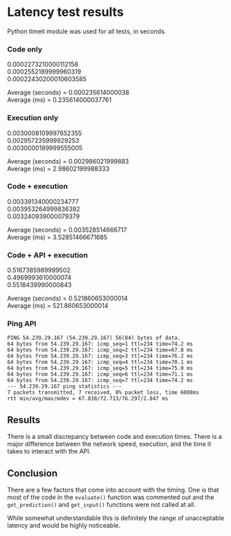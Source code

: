 # Latency test results
Python timeit module was used for all tests, in seconds.

### Code only
0.0002273210000112158  
0.0002552189999960319  
0.00022430200010603585  

Average (seconds) = 0.000235614000038  
Average (ms)      = 0.235614000037761  

### Execution only
0.0030008109997652355  
0.002957235999929253  
0.0030000189999555005  

Average (seconds) = 0.002986021999883  
Average (ms)      = 2.98602199988333  

### Code + execution
0.003391340000234777  
0.003953264999836392  
0.003240939000079379  

Average (seconds) = 0.003528514666717  
Average (ms)      = 3.52851466671685  

### Code + API + execution
0.5167385989999502  
0.4969993610000074  
0.5518439990000843  

Average (seconds) = 0.521860653000014  
Average (ms)      = 521.860653000014  

### Ping API
    PING 54.239.29.167 (54.239.29.167) 56(84) bytes of data.  
    64 bytes from 54.239.29.167: icmp_seq=1 ttl=234 time=74.2 ms  
    64 bytes from 54.239.29.167: icmp_seq=2 ttl=234 time=67.8 ms  
    64 bytes from 54.239.29.167: icmp_seq=3 ttl=234 time=76.2 ms  
    64 bytes from 54.239.29.167: icmp_seq=4 ttl=234 time=70.1 ms  
    64 bytes from 54.239.29.167: icmp_seq=5 ttl=234 time=75.0 ms  
    64 bytes from 54.239.29.167: icmp_seq=6 ttl=234 time=71.1 ms  
    64 bytes from 54.239.29.167: icmp_seq=7 ttl=234 time=74.2 ms  
    --- 54.239.29.167 ping statistics ---  
    7 packets transmitted, 7 received, 0% packet loss, time 6008ms  
    rtt min/avg/max/mdev = 67.838/72.713/76.297/2.847 ms  

## Results
There is a small discrepancy between code and execution times. There is a major difference between the network speed, execution, and the time it takes to interact with the API.

## Conclusion
There are a few factors that come into account with the timing. One is that most of the code in the `evaluate()` function was commented out and the `get_prediction()` and `get_input()` functions were not called at all.

While somewhat understandable this is definitely the range of unacceptable latency and would be highly noticeable. 
